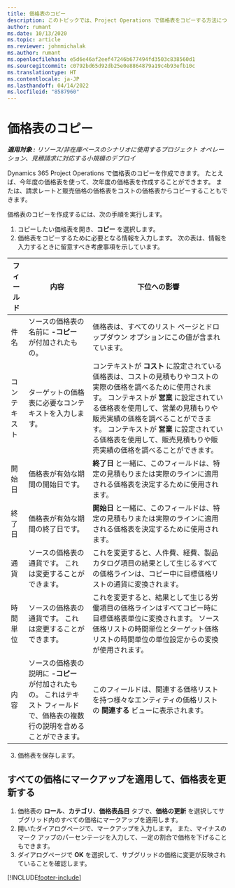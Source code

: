 ```yaml
---
title: 価格表のコピー
description: このトピックでは、Project Operations で価格表をコピーする方法について説明します。
author: rumant
ms.date: 10/13/2020
ms.topic: article
ms.reviewer: johnmichalak
ms.author: rumant
ms.openlocfilehash: e5d6e46af2eef47246b677494fd3503c838560d1
ms.sourcegitcommit: c0792bd65d92db25e0e8864879a19c4b93efb10c
ms.translationtype: HT
ms.contentlocale: ja-JP
ms.lasthandoff: 04/14/2022
ms.locfileid: "8587960"
---
```

# <a name="copy-price-lists"></a>価格表のコピー

_**適用対象 :** リソース/非在庫ベースのシナリオに使用するプロジェクト オペレーション、見積請求に対応する小規模のデプロイ_

Dynamics 365 Project Operations で価格表のコピーを作成できます。 たとえば、今年度の価格表を使って、次年度の価格表を作成することができます。  または、請求レートと販売価格の価格表をコストの価格表からコピーすることもできます。 

価格表のコピーを作成するには、次の手順を実行します。

1. コピーしたい価格表を開き、**コピー** を選択します。
2. 価格表をコピーするために必要となる情報を入力します。 次の表は、情報を入力するときに留意すべき考慮事項を示しています。

| フィールド | 内容 | 下位への影響 |
| --- | --- | --- |
| 件名 | ソースの価格表の名前に **-コピー** が付加されたもの。 | 価格表は、すべてのリスト ページとドロップダウン オプションにこの値が含まれています。 |
| コンテキスト | ターゲットの価格表に必要なコンテキストを入力します。 | コンテキストが **コスト** に設定されている価格表は、コストの見積もりやコストの実際の価格を調べるために使用されます。 コンテキストが **営業** に設定されている価格表を使用して、営業の見積もりや販売実績の価格を調べることができます。 コンテキストが **営業** に設定されている価格表を使用して、販売見積もりや販売実績の価格を調べることができます。 |
| 開始日 | 価格表が有効な期間の開始日です。 | **終了日** と一緒に、このフィールドは、特定の見積もりまたは実際のラインに適用される価格表を決定するために使用されます。 |
| 終了日 | 価格表が有効な期間の終了日です。 | **開始日** と一緒に、このフィールドは、特定の見積もりまたは実際のラインに適用される価格表を決定するために使用されます。 |
| 通貨 | ソースの価格表の通貨です。 これは変更することができます。 | これを変更すると、人件費、経費、製品カタログ項目の結果として生じるすべての価格ラインは、コピー中に目標価格リストの通貨に変換されます。 |
| 時間単位 | ソースの価格表の通貨です。 これは変更することができます。 | これを変更すると、結果として生じる労働項目の価格ラインはすべてコピー時に目標価格表単位に変換されます。 ソース価格リストの時間単位とターゲット価格リストの時間単位の単位設定からの変換が使用されます。 |
| 内容 | ソースの価格表の説明に **-コピー** が付加されたもの。 これはテキスト フィールドで、価格表の複数行の説明を含めることができます。 | このフィールドは、関連する価格リストを持つ様々なエンティティの価格リストの **関連する** ビューに表示されます。 |

3. 価格表を保存します。 

## <a name="update-a-price-list-by-applying-a-mark-up-to-all-the-prices"></a>すべての価格にマークアップを適用して、価格表を更新する

1. 価格表の **ロール**、**カテゴリ**、**価格表品目** タブで、**価格の更新** を選択してサブグリッド内のすべての価格にマークアップを適用します。 
2. 開いたダイアログページで、マークアップを入力します。 また、マイナスのマーク アップのパーセンテージを入力して、一定の割合で価格を下げることもできます。 
3. ダイアログページで **OK** を選択して、サブグリッドの価格に変更が反映されていることを確認します。


[!INCLUDE[footer-include](../includes/footer-banner.md)]